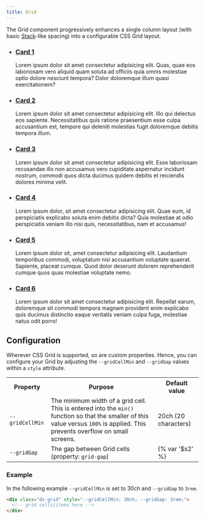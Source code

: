 ```yaml
---
title: Grid
---
```


The Grid component progressively enhances a single column layout (with basic [Stack]({{site.basedir}}/components/stack)-like spacing) into a configurable CSS Grid layout.

<div class="ds-scope site-resizer">
  <ul class="ds-grid">
    <li class="ds-card">
      <div class="ds-card-body ds-stack">
        <h3><a href="#" class="ds-card-link">Card 1</a></h3>
        <p>Lorem ipsum dolor sit amet consectetur adipisicing elit. Quas, quae eos laboriosam vero aliquid quam soluta ad officiis quia omnis molestiae optio dolore nesciunt tempora? Dolor doloremque illum quasi exercitationem?<p>
      </div>
    </li>
    <li class="ds-card">
      <div class="ds-card-body ds-stack">
        <h3><a href="#" class="ds-card-link">Card 2</a></h3>
        <p>Lorem ipsum dolor sit amet consectetur adipisicing elit. Illo qui delectus eos sapiente. Necessitatibus quis ratione praesentium esse culpa accusantium est, tempore qui deleniti molestias fugit doloremque debitis tempora illum.</p>
      </div>
    </li>
    <li class="ds-card">
      <div class="ds-card-body ds-stack">
        <h3><a href="#" class="ds-card-link">Card 3</a></h3>
        <p>Lorem ipsum dolor sit amet consectetur adipisicing elit. Esse laboriosam recusandae illo non accusamus vero cupiditate aspernatur incidunt nostrum, commodi quos dicta ducimus quidem debitis et reiciendis dolores minima velit.</p>
      </div>
    </li>
    <li class="ds-card">
      <div class="ds-card-body ds-stack">
        <h3><a href="#" class="ds-card-link">Card 4</a></h3>
        <p>Lorem ipsum dolor, sit amet consectetur adipisicing elit. Quae eum, id perspiciatis explicabo soluta enim debitis dicta? Quia molestiae at odio perspiciatis veniam illo nisi quis, necessitatibus, nam et accusamus!</p>
      </div>
    </li>
    <li class="ds-card">
      <div class="ds-card-body ds-stack">
        <h3><a href="#" class="ds-card-link">Card 5</a></h3>
        <p>Lorem ipsum dolor sit, amet consectetur adipisicing elit. Laudantium temporibus commodi, voluptatum nisi accusantium voluptate quaerat. Sapiente, placeat cumque. Quod dolor deserunt dolorem reprehenderit cumque quos quas molestiae voluptate nemo.</p>
      </div>
    </li>
    <li class="ds-card">
      <div class="ds-card-body ds-stack">
        <h3><a href="#" class="ds-card-link">Card 6</a></h3>
        <p>Lorem ipsum dolor sit amet consectetur adipisicing elit. Repellat earum, doloremque sit commodi tempora magnam provident enim explicabo quis ducimus distinctio eaque veritatis veniam culpa fuga, molestiae natus odit porro!</p>
      </div>
    </li>
  </ul>
</div>

## Configuration

Wherever CSS Grid is supported, so are custom properties. Hence, you can configure your Grid by adjusting the `--gridCellMin` and `--gridGap` values within a `style` attribute.

<table class="site-table" style="table-layout: fixed">
  <tr>
    <th>Property</th>
    <th>Purpose</th>
    <th>Default value</th>
  </tr>
  <tr>
    <td>
      <code>--gridCellMin</code>
    </td>
    <td>
      The minimum width of a grid cell. This is entered into the <code>min()</code> function so that the smaller of this value versus <code>100%</code> is applied. This prevents overflow on small screens.
    </td>
    <td>
      20ch (20 characters)
    </td>
  </tr>
  <tr>
    <td>
      <code>--gridGap</code>
    </td>
    <td>
      The gap between Grid cells (property: <code>grid-gap</code>)
    </td>
    <td>
      {% var '$s2' %}
    </td>
  </tr>
</table>

### Example

In the following example `--gridCellMin` is set to 30ch and `--gridGap` to `3rem`.

```html
<div class="ds-grid" style="--gridCellMin: 30ch; --gridGap: 3rem;">
  <!-- grid cells/items here -->
</div>
```